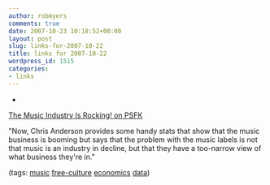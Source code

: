 ```yaml
---
author: robmyers
comments: true
date: 2007-10-23 10:18:52+00:00
layout: post
slug: links-for-2007-10-22
title: links for 2007-10-22
wordpress_id: 1515
categories:
- links
---
```


  

  *   


[The Music Industry Is Rocking! on PSFK](http://www.psfk.com/2007/10/the-music-industry-is-rocking.html)

  


"Now, Chris Anderson provides some handy stats that show that the music business is booming but says that the problem with the music labels is not that music is an industry in decline, but that they have a too-narrow view of what business they're in."

  


(tags: [music](http://del.icio.us/robmyers/music) [free-culture](http://del.icio.us/robmyers/free-culture) [economics](http://del.icio.us/robmyers/economics) [data](http://del.icio.us/robmyers/data))

  

  
  


